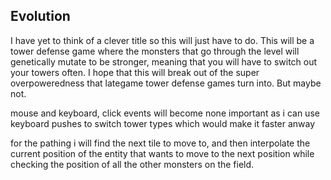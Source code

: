 ## Evolution ##

I have yet to think of a clever title so this will just have to do. This will be a tower defense game where the monsters
that go through the level will genetically mutate to be stronger, meaning that you will have to switch out your towers often.
I hope that this will break out of the super overpoweredness that lategame tower defense games turn into. But maybe not. 


mouse and keyboard, click events will become none important as i can use keyboard pushes to switch tower types which would make
it faster anway

for the pathing i will find the next tile to move to, and then interpolate the current position of the entity that wants to move to the next position while checking 
the position of all the other monsters on the field.